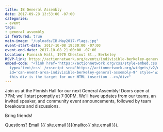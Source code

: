 ```yaml
---
title: IB General Assembly
date: 2017-09-28 13:53:00 -07:00
categories:
- event
tags:
- general assembly
is featured: true
main-image: "/uploads/IB-May2017-flags.jpg"
event-start-date: 2017-10-08 19:30:00 -07:00
event-end-date: 2017-10-08 21:00:00 -07:00
Location: Finnish Hall, 1970 Chestnut St., Berkeley
RSVP-link: https://actionnetwork.org/events/indivisible-berkeley-general-assembly-9?source=website
embed-code: "<link href='https://actionnetwork.org/css/style-embed.css' rel='stylesheet'
  type='text/css' /><script src='https://actionnetwork.org/widgets/v2/event/indivisible-berkeley-general-assembly-9?format=js&source=widget'></script><div
  id='can-event-area-indivisible-berkeley-general-assembly-9' style='width: 100%'><!--
  this div is the target for our HTML insertion --></div>"
---
```


Join us at the Finnish Hall for our next General Assembly! Doors open at 7PM; we'll start promptly at 7:30PM.  We'll have updates from our teams, an invited speaker, and community event announcements, followed by team breakouts and discussions.

Bring friends!

Questions? Email [{{ site.email }}](mailto:{{ site.email }}).